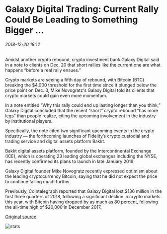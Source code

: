 # Galaxy Digital Trading: Current Rally Could Be Leading to Something Bigger ...

###### 2018-12-20 18:12

Amidst another crypto rebound, crypto investment bank Galaxy Digital said in a note to clients on Dec. 20 that short rallies like the current one are what happens “before a real rally ensues.”

Crypto markets are seeing a fifth day of rebound, with Bitcoin (BTC) breaking the $4,000 threshold for the first time since it plunged below the price point on Dec. 3, Mike Novogratz's Galaxy Digital told its clients that crypto markets could gain even more momentum.

In a note entitled “Why this rally could end up lasting longer than you think,” Galaxy Digital concluded that the recent “short” crypto rebound “has more legs” than people realize, citing the upcoming involvement in the industry by institutional players.

Specifically, the note cited two significant upcoming events in the crypto industry — the forthcoming launches of Fidelity’s crypto custodial and trading service and digital assets platform Bakkt.

Bakkt digital assets platform, founded by the Intercontinental Exchange (ICE), which is operating 23 leading global exchanges including the NYSE, has recently confirmed its plans to launch in late January 2019.

Galaxy Digital founder Mike Novogratz recently expressed optimism about the leading cryptocurrency Bitcoin, saying that he did not expect the price to continue falling much further.

Previously, Cointelegraph reported that Galaxy Digital lost $136 million in the first three quarters of 2018, following a significant decline in crypto markets this year, with Bitcoin having dropped by as much as 80 percent, following the all-time high of $20,000 in December 2017.

[Original source](https://cointelegraph.com/news/galaxy-digital-trading-current-rally-could-be-leading-to-something-bigger)

![stats](https://c.statcounter.com/11760860/0/a89fa40b/1/ "stats")